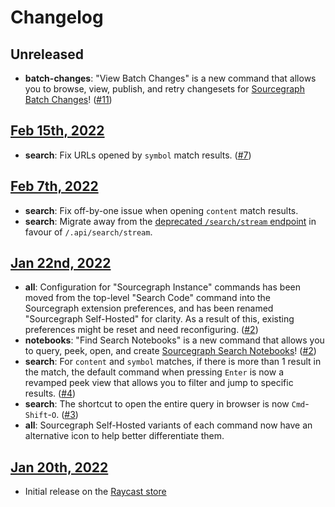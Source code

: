 # Changelog

## Unreleased

- **batch-changes**: "View Batch Changes" is a new command that allows you to browse, view, publish, and retry changesets for [Sourcegraph Batch Changes](https://about.sourcegraph.com/batch-changes)! ([#11](https://github.com/bobheadxi/raycast-sourcegraph/pull/11))

## [Feb 15th, 2022](https://github.com/raycast/extensions/pull/919)

- **search**: Fix URLs opened by `symbol` match results. ([#7](https://github.com/bobheadxi/raycast-sourcegraph/pull/7))

## [Feb 7th, 2022](https://github.com/raycast/extensions/pull/833)

- **search**: Fix off-by-one issue when opening `content` match results.
- **search**: Migrate away from the [deprecated `/search/stream` endpoint](https://about.sourcegraph.com/blog/release/3.36/) in favour of `/.api/search/stream`.

## [Jan 22nd, 2022](https://github.com/raycast/extensions/pull/729)

- **all**: Configuration for "Sourcegraph Instance" commands has been moved from the top-level "Search Code" command into the Sourcegraph extension preferences, and has been renamed "Sourcegraph Self-Hosted" for clarity. As a result of this, existing preferences might be reset and need reconfiguring. ([#2](https://github.com/bobheadxi/raycast-sourcegraph/pull/2))
- **notebooks**: "Find Search Notebooks" is a new command that allows you to query, peek, open, and create [Sourcegraph Search Notebooks](https://docs.sourcegraph.com/notebooks)! ([#2](https://github.com/bobheadxi/raycast-sourcegraph/pull/2))
- **search**: For `content` and `symbol` matches, if there is more than 1 result in the match, the default command when pressing `Enter` is now a revamped peek view that allows you to filter and jump to specific results. ([#4](https://github.com/bobheadxi/raycast-sourcegraph/pull/4))
- **search**: The shortcut to open the entire query in browser is now `Cmd`-`Shift`-`O`. ([#3](https://github.com/bobheadxi/raycast-sourcegraph/pull/3))
- **all**: Sourcegraph Self-Hosted variants of each command now have an alternative icon to help better differentiate them.

## [Jan 20th, 2022](https://github.com/raycast/extensions/pull/708)

- Initial release on the [Raycast store](https://www.raycast.com/bobheadxi/sourcegraph)
